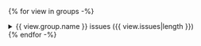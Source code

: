 {% for view in groups -%}
<details>
<summary>{{ view.group.name }} issues ({{ view.issues|length }})</summary>

| Vulnerability | Level | Data slice | Metric | Transformation | Deviation | Description |
|---------------|-------|------------|--------|----------------|-----------|-------------|
{% for issue in view.issues -%}
| {{ view.group.name }} | {{ issue.level.value }} | {{ issue.slicing_fn if issue.slicing_fn else "—" }} | {% if "metric" in issue.meta %}{{ issue.meta.metric }} = {{ issue.meta.metric_value|format_metric }}{% else %} "—" {% endif %} | {{ issue.transformation_fn if issue.transformation_fn else "—" }} | {{ issue.meta["deviation"] if "deviation" in issue.meta else "—" }} | {{ issue.description }} |
{%- endfor %}

</details>
{% endfor -%}